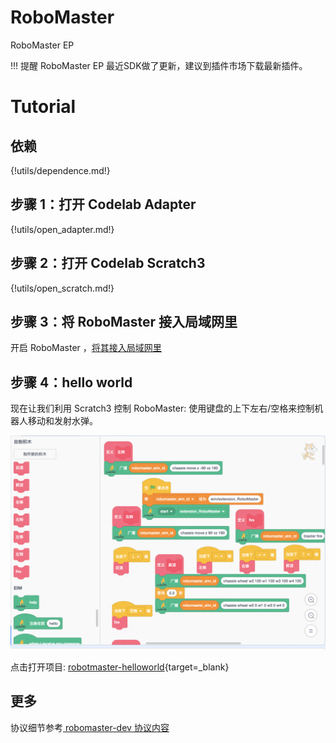 # RoboMaster
RoboMaster EP

!!! 提醒
    RoboMaster EP 最近SDK做了更新，建议到插件市场下载最新插件。

# Tutorial
## 依赖

{!utils/dependence.md!}

## 步骤 1：打开 Codelab Adapter

{!utils/open_adapter.md!}

## 步骤 2：打开 Codelab Scratch3

{!utils/open_scratch.md!}

## 步骤 3：将 RoboMaster 接入局域网里
开启 RoboMaster ，[将其接入局域网里](https://robomaster-dev.readthedocs.io/zh_CN/latest/sdk/connection.html#id5)

## 步骤 4：hello world
现在让我们利用 Scratch3 控制 RoboMaster: 使用键盘的上下左右/空格来控制机器人移动和发射水弹。

![](/img/9325aa8542cc752d4cea3d2c636b9449.png)

点击打开项目: [robotmaster-helloworld](https://scratch3v3.codelab.club/?sb3url=https://adapter.codelab.club/sb3/Scratch-RoboMaster-helloworld.sb3){target=_blank}


## 更多
协议细节参考[ robomaster-dev 协议内容](https://robomaster-dev.readthedocs.io/zh_CN/latest/sdk/protocol_api.html)
